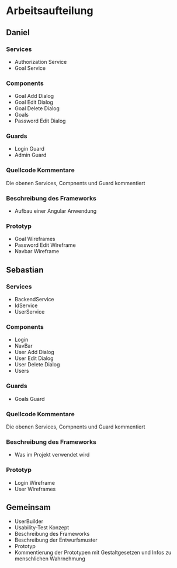 # Arbeitsaufteilung
## Daniel
### Services
- Authorization Service
- Goal Service
### Components
- Goal Add Dialog
- Goal Edit Dialog
- Goal Delete Dialog
- Goals
- Password Edit Dialog
### Guards
- Login Guard
- Admin Guard
  
### Quellcode Kommentare
Die obenen Services, Compnents und Guard kommentiert

### Beschreibung des Frameworks
- Aufbau einer Angular Anwendung

### Prototyp
- Goal Wireframes
- Password Edit Wireframe
- Navbar Wireframe

## Sebastian
### Services
- BackendService
- IdService
- UserService
### Components
- Login
- NavBar
- User Add Dialog
- User Edit Dialog
- User Delete Dialog
- Users
### Guards
- Goals Guard

### Quellcode Kommentare
Die obenen Services, Compnents und Guard kommentiert

### Beschreibung des Frameworks
- Was im Projekt verwendet wird

### Prototyp
- Login Wireframe
- User Wireframes

## Gemeinsam
- UserBuilder
- Usability-Test Konzept
- Beschreibung des Frameworks
- Beschreibung der Entwurfsmuster
- Prototyp
- Kommentierung der Prototypen mit Gestaltgesetzen und Infos zu menschlichen Wahrnehmung
